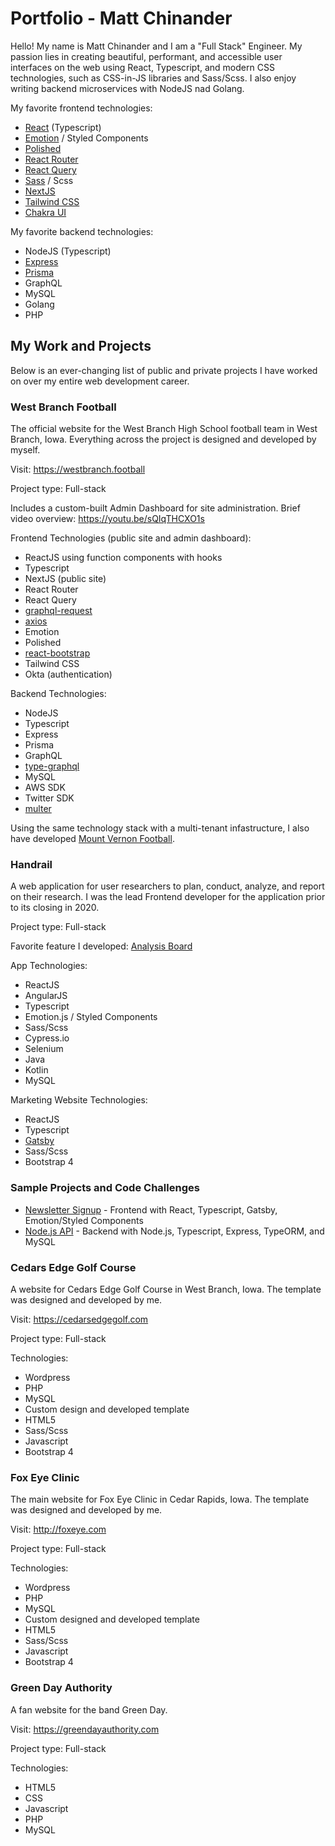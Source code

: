 # Portfolio - Matt Chinander

Hello! My name is Matt Chinander and I am a "Full Stack" Engineer. My passion lies in creating beautiful, performant, and accessible user interfaces on the web using React, Typescript, and modern CSS technologies, such as CSS-in-JS libraries and Sass/Scss. I also enjoy writing backend microservices with NodeJS nad Golang.

My favorite frontend technologies:
* [React](https://reactjs.org) (Typescript)
* [Emotion](https://emotion.sh/docs/introduction) / Styled Components
* [Polished](https://polished.js.org)
* [React Router](https://reactrouter.com)
* [React Query](https://react-query.tanstack.com)
* [Sass](https://sass-lang.com) / Scss
* [NextJS](https://nextjs.org)
* [Tailwind CSS](https://tailwindcss.com)
* [Chakra UI](https://chakra-ui.com/)

My favorite backend technologies:
* NodeJS (Typescript)
* [Express](https://expressjs.com)
* [Prisma](https://www.prisma.io)
* GraphQL
* MySQL
* Golang
* PHP

## My Work and Projects

Below is an ever-changing list of public and private projects I have worked on over my entire web development career.

### West Branch Football
The official website for the West Branch High School football team in West Branch, Iowa. Everything across the project is designed and developed by myself.

Visit: https://westbranch.football

Project type: Full-stack

Includes a custom-built Admin Dashboard for site administration. Brief video overview: https://youtu.be/sQIqTHCXO1s

Frontend Technologies (public site and admin dashboard):
* ReactJS using function components with hooks
* Typescript
* NextJS (public site)
* React Router
* React Query
* [graphql-request](https://github.com/prisma-labs/graphql-request)
* [axios](https://github.com/axios/axios)
* Emotion
* Polished
* [react-bootstrap](https://react-bootstrap.github.io)
* Tailwind CSS
* Okta (authentication)

Backend Technologies:
* NodeJS
* Typescript
* Express
* Prisma
* GraphQL
* [type-graphql](https://typegraphql.com)
* MySQL
* AWS SDK
* Twitter SDK
* [multer](https://github.com/expressjs/multer#readme)

Using the same technology stack with a multi-tenant infastructure, I also have developed [Mount Vernon Football](https://www.mountvernonfootball.com).

### Handrail
A web application for user researchers to plan, conduct, analyze, and report on their research. I was the lead Frontend developer for the application prior to its closing in 2020.

Project type: Full-stack

Favorite feature I developed: [Analysis Board](https://youtu.be/zvJzckToNQY)

App Technologies:
* ReactJS
* AngularJS
* Typescript
* Emotion.js / Styled Components
* Sass/Scss
* Cypress.io
* Selenium
* Java
* Kotlin
* MySQL

Marketing Website Technologies:
* ReactJS
* Typescript
* [Gatsby](https://www.gatsbyjs.com)
* Sass/Scss
* Bootstrap 4

### Sample Projects and Code Challenges
* [Newsletter Signup](https://github.com/chinanderm/sample-newsletter-signup) - Frontend with React, Typescript, Gatsby, Emotion/Styled Components
* [Node.js API](https://github.com/chinanderm/sample-nodejs-api) - Backend with Node.js, Typescript, Express, TypeORM, and MySQL

### Cedars Edge Golf Course
A website for Cedars Edge Golf Course in West Branch, Iowa. The template was designed and developed by me.

Visit: https://cedarsedgegolf.com

Project type: Full-stack

Technologies:
* Wordpress
* PHP
* MySQL
* Custom design and developed template
* HTML5
* Sass/Scss
* Javascript
* Bootstrap 4

### Fox Eye Clinic
The main website for Fox Eye Clinic in Cedar Rapids, Iowa. The template was designed and developed by me.

Visit: http://foxeye.com

Project type: Full-stack

Technologies:
* Wordpress
* PHP
* MySQL
* Custom designed and developed template
* HTML5
* Sass/Scss
* Javascript
* Bootstrap 4

### Green Day Authority
A fan website for the band Green Day.

Visit: https://greendayauthority.com

Project type: Full-stack

Technologies:
* HTML5
* CSS
* Javascript
* PHP
* MySQL
